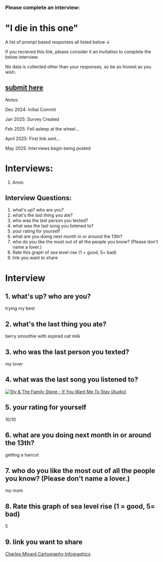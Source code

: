 ### Please complete an interview:

# "I die in this one"

A list of prompt based responses all listed below ↓

If you recieved this link, please consider it an invitation to complete the below interview.

No data is collected other than your responses, so be as honest as you wish.

## [submit here](https://docs.google.com/forms/d/e/1FAIpQLScwNoCgmWZnN3sqX-q1YNi7ieuP7R2rxn_-Ypx1dfivWpKOPw/viewform?usp=preview)

_Notes:_

Dec 2024: Initial Commit

Jan 2025: Survey Created

Feb 2025: Fell asleep at the wheel...

April 2025: First link sent...

May 2025: Interviews begin being posted

# Interviews:

1. Anon

## Interview Questions:
1. what's up? who are you?
3. what's the last thing you ate?
4. who was the last person you texted?
5. what was the last song you listened to? 
6. your rating for yourself
7. what are you doing next month in or around the 13th?
8. who do you like the most out of all the people you know? (Please don't name a lover.)
9. Rate this graph of sea level rise (1 = good, 5= bad)
10. link you want to share

# Interview


## 1. what's up? who are you?

trying my best 
## 2. what's the last thing you ate?

berry smoothie with expired oat milk
## 3. who was the last person you texted?

my lover
## 4. what was the last song you listened to? 

[![Sly & The Family Stone - If You Want Me To Stay (Audio)](https://img.youtube.com/vi/gZFabOuF4Ps/maxresdefault.jpg)](https://www.youtube.com/watch?v=gZFabOuF4Ps)
## 5. your rating for yourself

10/10
## 6. what are you doing next month in or around the 13th?

getting a haircut
## 7. who do you like the most out of all the people you know? (Please don't name a lover.)

my mom
## 8. Rate this graph of sea level rise (1 = good, 5= bad)

5
## 9. link you want to share

[Charles Minard Cartography Infographics](https://www.nationalgeographic.com/culture/article/charles-minard-cartography-infographics-history)

